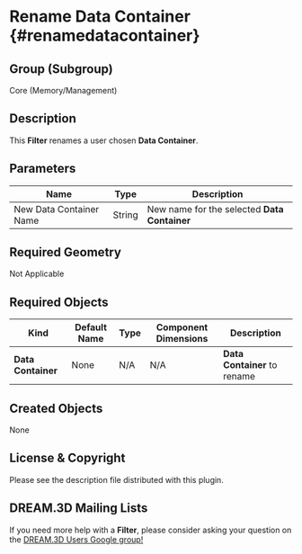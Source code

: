 Rename Data Container {#renamedatacontainer}
=============

## Group (Subgroup) ##
Core (Memory/Management)

## Description ##
This **Filter** renames a user chosen **Data Container**.

## Parameters ##
| Name | Type | Description |
|------|------| ----------- |
| New Data Container Name| String | New name for the selected **Data Container** |

## Required Geometry ##
Not Applicable

## Required Objects ##
| Kind | Default Name | Type | Component Dimensions | Description |
|------|--------------|-------------|---------|-----|
| **Data Container** | None | N/A | N/A | **Data Container** to rename |

## Created Objects ##
None

## License & Copyright ##

Please see the description file distributed with this plugin.

## DREAM.3D Mailing Lists ##

If you need more help with a **Filter**, please consider asking your question on the [DREAM.3D Users Google group!](https://groups.google.com/forum/?hl=en#!forum/dream3d-users)

